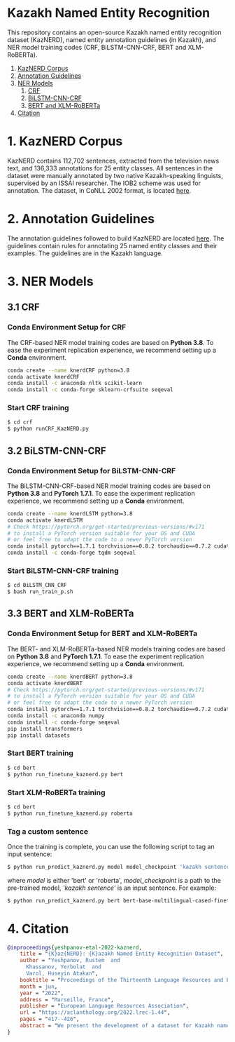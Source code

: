 # Kazakh Named Entity Recognition
This repository contains an open-source Kazakh named entity recognition dataset (KazNERD), named entity annotation guidelines (in Kazakh), and NER model training codes (CRF, BiLSTM-CNN-CRF, BERT and XLM-RoBERTa).
1. [KazNERD Corpus](#KazNerd)
2. [Annotation Guidelines](#guide)
3. [NER Models](#models)
    1. [CRF](#crf)
    2. [BiLSTM-CNN-CRF](#lstm)
    3. [BERT and XLM-RoBERTa](#bert)
4. [Citation](#cite)

# 1. KazNERD Corpus <a name="KazNerd"></a>
KazNERD contains 112,702 sentences, extracted from the television news text, and 136,333 annotations for 25 entity classes.
All sentences in the dataset were manually annotated by two native Kazakh-speaking linguists, supervised by an ISSAI researcher.
The IOB2 scheme was used for annotation.
The dataset, in CoNLL 2002 format, is located [here](KazNERD).


# 2. Annotation Guidelines <a name="guide"></a>
The annotation guidelines followed to build KazNERD are located [here](Annotation_guidelines). The guidelines contain rules for annotating 25 named entity classes and their examples. The guidelines are in the Kazakh language.


# 3. NER Models <a name="models"></a>
## 3.1 CRF <a name="crf"></a>
### Conda Environment Setup for CRF
The CRF-based NER model training codes are based on **Python 3.8**.
To ease the experiment replication experience, we recommend setting up a **Conda** environment. 
```bash
conda create --name knerdCRF python=3.8
conda activate knerdCRF
conda install -c anaconda nltk scikit-learn
conda install -c conda-forge sklearn-crfsuite seqeval
```

### Start CRF training
```bash
$ cd crf
$ python runCRF_KazNERD.py
```


## 3.2 BiLSTM-CNN-CRF <a name="lstm"></a>
### Conda Environment Setup for BiLSTM-CNN-CRF
The BiLSTM-CNN-CRF-based NER model training codes are based on **Python 3.8** and **PyTorch 1.7.1**.
To ease the experiment replication experience, we recommend setting up a **Conda** environment. 
```bash
conda create --name knerdLSTM python=3.8
conda activate knerdLSTM
# Check https://pytorch.org/get-started/previous-versions/#v171
# to install a PyTorch version suitable for your OS and CUDA
# or feel free to adapt the code to a newer PyTorch version
conda install pytorch==1.7.1 torchvision==0.8.2 torchaudio==0.7.2 cudatoolkit=10.1 -c pytorch   # we used this version
conda install -c conda-forge tqdm seqeval
```

### Start BiLSTM-CNN-CRF training
```bash
$ cd BiLSTM_CNN_CRF
$ bash run_train_p.sh
```

## 3.3 BERT and XLM-RoBERTa <a name="bert"></a>
### Conda Environment Setup for BERT and XLM-RoBERTa
The BERT- and XLM-RoBERTa-based NER models training codes are based on **Python 3.8** and **PyTorch 1.7.1**.
To ease the experiment replication experience, we recommend setting up a **Conda** environment. 
```bash
conda create --name knerdBERT python=3.8
conda activate knerdBERT
# Check https://pytorch.org/get-started/previous-versions/#v171
# to install a PyTorch version suitable for your OS and CUDA
# or feel free to adapt the code to a newer PyTorch version
conda install pytorch==1.7.1 torchvision==0.8.2 torchaudio==0.7.2 cudatoolkit=10.1 -c pytorch   # we used this version
conda install -c anaconda numpy
conda install -c conda-forge seqeval
pip install transformers
pip install datasets
```

### Start BERT training
```bash
$ cd bert
$ python run_finetune_kaznerd.py bert
```

### Start XLM-RoBERTa training
```bash
$ cd bert
$ python run_finetune_kaznerd.py roberta
```

### Tag a custom sentence
Once the training is complete, you can use the following script to tag an input sentence:
```bash
$ python run_predict_kaznerd.py model model_checkpoint 'kazakh sentence'
```
where _model_ is either 'bert' or 'roberta', _model_checkpoint_ is a path to the pre-trained model, _'kazakh sentence'_ is an input sentence.
For example:
```bash
$ python run_predict_kaznerd.py bert bert-base-multilingual-cased-finetuned-ner-6/checkpoint-705/ 'Кеше Әйгерім Әбдібекова Абайдың «Қара сөздерінің» аудиодискісін 1000 теңгеге алды.'
```

# 4. Citation <a name="cite"></a>

```bibtex
@inproceedings{yeshpanov-etal-2022-kaznerd,
    title = "{K}az{NERD}: {K}azakh Named Entity Recognition Dataset",
    author = "Yeshpanov, Rustem  and
      Khassanov, Yerbolat  and
      Varol, Huseyin Atakan",
    booktitle = "Proceedings of the Thirteenth Language Resources and Evaluation Conference",
    month = jun,
    year = "2022",
    address = "Marseille, France",
    publisher = "European Language Resources Association",
    url = "https://aclanthology.org/2022.lrec-1.44",
    pages = "417--426",
    abstract = "We present the development of a dataset for Kazakh named entity recognition. The dataset was built as there is a clear need for publicly available annotated corpora in Kazakh, as well as annotation guidelines containing straightforward{---}but rigorous{---}rules and examples. The dataset annotation, based on the IOB2 scheme, was carried out on television news text by two native Kazakh speakers under the supervision of the first author. The resulting dataset contains 112,702 sentences and 136,333 annotations for 25 entity classes. State-of-the-art machine learning models to automatise Kazakh named entity recognition were also built, with the best-performing model achieving an exact match F1-score of 97.22{\%} on the test set. The annotated dataset, guidelines, and codes used to train the models are freely available for download under the CC BY 4.0 licence from https://github.com/IS2AI/KazNERD.",
}
```
